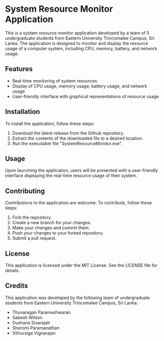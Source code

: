 # System Resource Monitor Application

This is a system resource monitor application developed by a team of 5 undergraduate students from Eastern University Trincomalee Campus, Sri Lanka. The application is designed to monitor and display the resource usage of a computer system, including CPU, memory, battery, and network usage.

## Features

- Real-time monitoring of system resources
- Display of CPU usage, memory usage, battery usage, and network usage
- User-friendly interface with graphical representations of resource usage

## Installation

To install the application, follow these steps:

1. Download the latest release from the Github repository.
2. Extract the contents of the downloaded file to a desired location.
3. Run the executable file "SystemResourceMonitor.exe".

## Usage

Upon launching the application, users will be presented with a user-friendly interface displaying the real-time resource usage of their system.

## Contributing

Contributions to the application are welcome. To contribute, follow these steps:

1. Fork the repository.
2. Create a new branch for your changes.
3. Make your changes and commit them.
4. Push your changes to your forked repository.
5. Submit a pull request.

## License

This application is licensed under the MIT License. See the LICENSE file for details.

## Credits

This application was developed by the following team of undergraduate students from Eastern University Trincomalee Campus, Sri Lanka:

- Thuvaragan Parameshwaran
- Sabesh Wilson
- Dushana Sivarajah
- Sheromi Paramanathan
- Vithursiga Vignarajan

